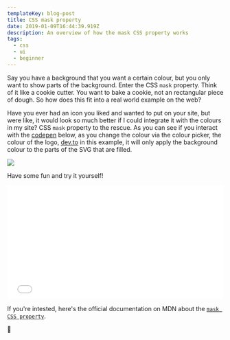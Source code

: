 ```yaml
---
templateKey: blog-post
title: CSS mask property
date: 2019-01-09T16:44:39.919Z
description: An overview of how the mask CSS property works
tags:
  - css
  - ui
  - beginner
---
```

Say you have a background that you want a certain colour, but you only want to show parts of the background. Enter the CSS `mask` property. Think of it like a cookie cutter. You want to bake a cookie, not an rectangular piece of dough. So how does this fit into a real world example on the web?

Have you ever had an icon you liked and wanted to put on your site, but were like, it would look so much better if I could integrate it with the colours in my site? CSS `mask` property to the rescue. As you can see if you interact with the [codepen](https://codepen.io) below, as you change the colour via the colour picker, the colour of the logo, [dev.to](https://dev.to "dev.to website") in this example, it will only apply the background colour to the parts of the SVG that are filled.

![](/img/css-mask-property-in-actio.gif)

Have some fun and try it yourself!

<iframe height='265' scrolling='no' title='codepen for blog post on the CSS mask property' src='//codepen.io/nickytonline/embed/ebxrpv/?height=265&theme-id=0&default-tab=css,result' frameborder='no' allowtransparency='true' allowfullscreen='true' style='width: 100%;'>See the Pen <a href='https://codepen.io/nickytonline/pen/ebxrpv/'>codepen for blog post on the CSS mask property</a> by Nick Taylor (<a href='https://codepen.io/nickytonline'>@nickytonline</a>) on <a href='https://codepen.io'>CodePen</a>.
</iframe>

If you're intested, here's the official documentation on MDN about the [`mask CSS property`](https://developer.mozilla.org/en-US/docs/Web/CSS/mask "MDN documentation for the mask CSS property").

👋
